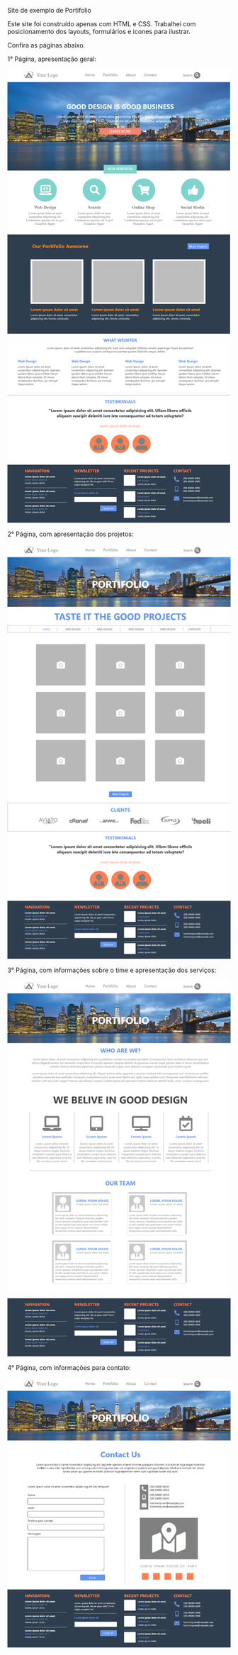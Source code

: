 Site de exemplo de Portifolio

Este site foi construído apenas com HTML e CSS. Trabalhei com posicionamento dos layouts, formulários e icones para ilustrar.

Confira as páginas abaixo.

1° Página, apresentação geral:

![](../portfolio-website/img/portfolio-website-home.png)

2° Página, com apresentação dos projetos:

![](../portfolio-website/img/portfolio-website-projetos.png)

3° Página, com informações sobre o time e apresentação dos serviços:

![](../portfolio-website/img/portfolio-website-about.png)

4° Página, com informações para contato:

![](../portfolio-website/img/portfolio-website-contact.png)